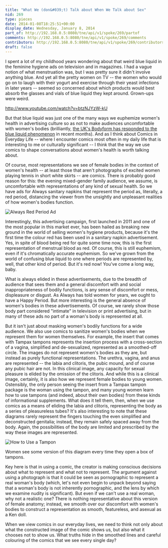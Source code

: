 ```yaml
---
title: "What We (don&#039;t) Talk about When We Talk about Sex"
nid: 269
type: pieces
date: 2014-01-08T18:25:51+00:00
display_date: Wednesday, January 8, 2014
part_of: http://192.168.0.5:8080/tne/api/v1/spoke/269/partof
comments: http://192.168.0.5:8080/tne/api/v1/spoke/269/comments
contributors: http://192.168.0.5:8080/tne/api/v1/spoke/269/contributors
draft: false
---
```


<span>I spent a lot of my childhood years wondering about that weird blue liquid in the feminine hygiene ads on television and in magazines. I had a vague notion of what menstruation was, but I was pretty sure it didn't involve anything blue. And yet all the pretty women on TV -- the women who would go on to laugh with their yogurt and exercise through their yeast infections in later years -- seemed so concerned about which products would best absorb the glasses and vials of blue liquid they kept around. Grown-ups were weird.</span>

<http://www.youtube.com/watch?v=btzNJYzW-kU>

<span>But that blue liquid was just one of the many ways we euphemize women's health in advertising culture so as not to make audiences uncomfortable with women's bodies (brilliantly, [the UK's Bodyform has responded ](http://www.adweek.com/adfreak/maxipad-brand-goes-blood-brilliant-reply-facebook-rant-144500)</span><span>[to the blue liquid phenomenon](http://www.adweek.com/adfreak/maxipad-brand-goes-blood-brilliant-reply-facebook-rant-144500) in recent months). And as I think about Comics in Everyday Life -- where I encounter comics most often in my daily life that is interesting to me or culturally significant -- I think that the way we use comics to shape conversations about women's health is worth talking about.</span>

<span>Of course, most representations we see of female bodies in the context of women's health -- at least those that aren't photographs of excited women playing tennis in short white skirts -- are comics. There is probably good reason for this: the evening mixed-gender family audience, we assume, is uncomfortable with representations of any kind of sexual health. So we have ads for Always sanitary napkins that represent the period as, literally, a red period, distancing the viewer from the unsightly and unpleasant realities of how women's bodies function.</span>

![Always Red Period Ad](http://willychyr.com/wp-content/uploads/2011/11/pg-always-maze1-500x695-1.jpg)

<span>Interestingly, this advertising campaign, first launched in 2011 and one of the most popular in this market ever, has been hailed as breaking new ground in the world of selling women's hygiene products, because it's the first time the colour red has been used in a sanitary napkin advertisement. Yes, in spite of blood being red for quite some time now, this is the first representation of menstrual blood as red. Of course, this is still euphemism, even if it's chromatically accurate euphemism. So we've grown from the world of confusing blue liquid to one where periods are represented by, well, that other kind of period. But it's red now! You've come a long way, baby.</span>

<span>What is always elided in these advertisements, due to the breadth of audience that sees them and a general discomfort with and social inappropriateness of bodily functions, is any sense of discomfort or mess, displeasure or disgust. As Always has told women for years, we ought to have a Happy Period. But more interesting is the general absence of women's bodies in these advertisements. Of course, we rarely show those body part considered "intimate" in television or print advertising, but in many of these ads no part of a woman's body is represented at all.</span>

<span>But it isn't just about masking women's bodily functions for a wide audience. We also use comics to sanitize women's bodies when we represent them for women themselves. For example, the insert that comes with Tampax tampons represents the insertion process with a cross-section of a vagina, simplified and de-sexualized, represented as a smoothed-off circle. The images do not represent women's bodies as they are, but instead as purely functional representations. The urethra, vagina, and anus are represented -- the labia and clitoris, the pubic mound, and of course any pubic hair are not. In this clinical image, any capacity for sexual pleasure is elided by the omission of the clitoris. And while this is a clinical image, certainly, it is also how we represent female bodies to young women. Ostensibly, the only person seeing the insert from a Tampax tampon package is the woman using the tampon, and many young women learn how to use tampons (and indeed, about their own bodies) from these kinds of informational supplements. What does it tell them, then, when we use comics as a means of eliding the labia and clitoris, representing the body as a series of pleasureless tubes? It's also interesting to note that these diagrams rarely represent the fingers touching the even simplified and deconstructed genitalia; instead, they remain safely spaced away from the body. Again, the possibilities of the body are limited and prescribed by the way these images are represented.</span>

![How to Use a Tampon](http://m.tampax.com/en-US/images/howtouse-image3.png)

<span>Women see some version of this diagram every time they open a box of tampons. </span>

<span>Key here is that in using a comic, the creator is making conscious decisions about what to represent and what not to represent. The argument against using a photograph is that it could be seen as pornographic to represent a real woman's body (which, let's not even begin to unpack beyond saying that a woman's body is not inherently pornographic, and the lens by which we examine nudity is significant). But even if we can't use a real woman, why not a realistic one? There is nothing representative about this version of female anatomy; instead, we smooth over our discomfort with women's bodies to construct a representation as smooth, featureless, and asexual as a Ken doll.</span>

<span>When we view comics in our everyday lives, we need to think not only about what the constructed image of the comic shows us, but also what it chooses not to show us. What truths hide in the smoothed lines and careful colouring of the comics that we see every single day?</span>
